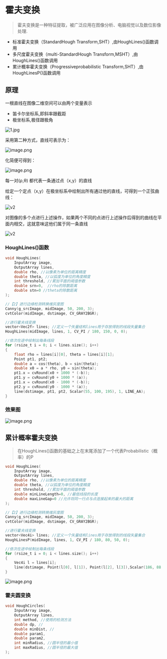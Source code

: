 # 霍夫变换

> 霍夫变换是一种特征提取，被广泛应用在图像分析、电脑视觉以及数位影像处理.

+ 标准霍夫变换（StandardHough Transform,SHT）,由HoughLines()函数调用
+ 多尺度霍夫变换（multi-StandardHough Transform,MSHT）,由HoughLines()函数调用
+ 累计概率霍夫变换（Progressiveprobabilistic Transform,SHT）,由HoughLinesP()函数调用

## 原理

一根直线在图像二维空间可以由两个变量表示

+ 笛卡尔坐标系,即斜率跟截距
+ 极坐标系,极径跟极角

![1.jpg](https://upload-images.jianshu.io/upload_images/9140378-ef5af8d01b17417b.jpg?imageMogr2/auto-orient/strip%7CimageView2/2/w/1240)

采用第二种方式，直线可表示为：

![image.png](https://upload-images.jianshu.io/upload_images/9140378-b7d2a31817bee3fd.png?imageMogr2/auto-orient/strip%7CimageView2/2/w/240)

化简便可得到：

![image.png](https://upload-images.jianshu.io/upload_images/9140378-be1b93c5ecb26248.png?imageMogr2/auto-orient/strip%7CimageView2/2/w/1240)

每一对(ρ,θ) 都代表一条通过点（x,y）的直线

给定一个定点（x,y）在极坐标系中绘制出所有通过他的直线，可得到一个正弦曲线：

![v2](https://upload-images.jianshu.io/upload_images/9140378-8ac34ba2c408533a.jpg?imageMogr2/auto-orient/strip%7CimageView2/2/w/340)

对图像的多个点进行上述操作，如果两个不同的点进行上述操作后得到的曲线在平面内相交，这就意味这他们属于同一条直线

![v2](https://upload-images.jianshu.io/upload_images/9140378-498d6bc918c04862.jpg?imageMogr2/auto-orient/strip%7CimageView2/2/w/340)

### HoughLines()函数

```c
void HoughLines(
    InputArray image,
    OutputArray lines,
    double rho, //以像素为单位的距离精度
    double theta, //以弧度为单位的角度精度
    int threshold, //累加平面的阈值参数
    double srn=0,  //rho的除数距离
    double stn=0 //theta的除数距离
);
```

```c
//【2】进行边缘检测转换维灰度图
Canny(g_srcImage, midImage, 50, 200, 3);
cvtColor(midImage, dstimage, CV_GRAY2BGR);

//进行霍夫线变换
vector<Vec2f> lines; //定义一个矢量结构lines用于存放得到的线段矢量集合
HoughLines(midImage, lines, 1, CV_PI / 180, 150, 0, 0);

//依次在途中绘制出每条线段
for (rsize_t i = 0; i < lines.size(); i++)
{
    float rho = lines[i][0], theta = lines[i][1];
    Point pt1, pt2;
    double a = cos(theta), b = sin(theta);
    double x0 = a * rho, y0 = sin(theta);
    pt1.x = cvRound(x0 + 1000 * (-b));
    pt1.y = cvRound(y0 + 1000 * (a));
    pt1.x = cvRound(x0 - 1000 * (-b));
    pt2.y = cvRound(y0 - 1000 * (a));
    line(dstimage, pt1, pt2, Scalar(55, 100, 195), 1, LINE_AA);
}
```

### 效果图

![image.png](https://upload-images.jianshu.io/upload_images/9140378-34d704c192898e61.png?imageMogr2/auto-orient/strip%7CimageView2/2/w/640)

## 累计概率霍夫变换

> 在HoughLines()函数的基础之上在末尾添加了一个代表Probabilistic（概率）的P

```c
void HoughLines(
    InputArray image,
    OutputArray lines,
    double rho, //以像素为单位的距离精度
    double theta, //以弧度为单位的角度精度
    int threshold, //累加平面的阈值参数
    double minLineLength=0, //最低线段的长度
    double maxLineGap=0 //允许将同一行点与点连接起来的最大的距离
);
```

```c
//【2】进行边缘检测转换维灰度图
Canny(g_srcImage, midImage, 50, 200, 3);
cvtColor(midImage, dstimage, CV_GRAY2BGR);

//进行霍夫线变换
vector<Vec4i> lines; //定义一个矢量结构lines用于存放得到的线段矢量集合
HoughLinesP(midImage, lines, 1, CV_PI / 180, 80, 50, 0);

//依次在途中绘制出每条线段
for (rsize_t i = 0; i < lines.size(); i++)
{
    Vec4i l = lines[i];
    line(dstimage, Point(l[0], l[1]), Point(l[2], l[3]),Scalar(186, 88, 255), 1, LINE_AA);
}
```

![image.png](https://upload-images.jianshu.io/upload_images/9140378-24395618bd885d2e.png?imageMogr2/auto-orient/strip%7CimageView2/2/w/640)

### 霍夫圆变换

```c
void HoughCircles(
    InputArray image,
    OutputArray lines,
    int method, //使用的检测方法
    double dp, // 
    double minDist, // 
    double param1,
    double param2, 
    int minRadius, //圆半径的最小值
    int maxRadius, //圆半径的最大值
);
```